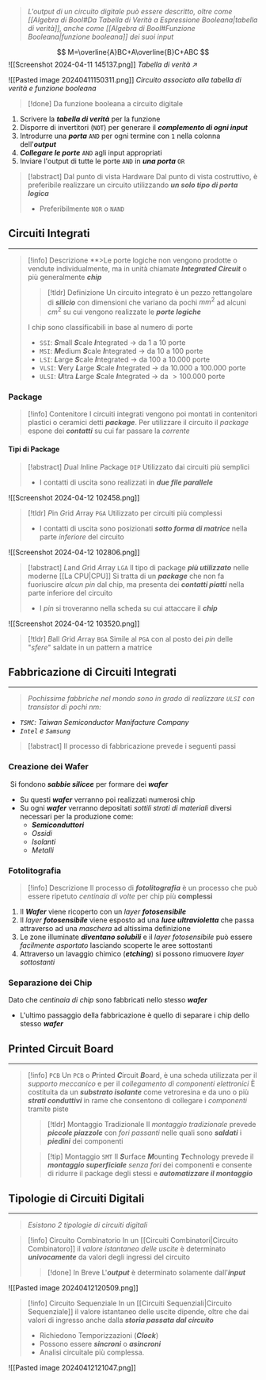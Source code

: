 >*L'output di un circuito digitale può essere descritto, oltre come [[Algebra di Bool#Da Tabella di Verità a Espressione Booleana|tabella di verità]], anche come [[Algebra di Bool#Funzione Booleana|funzione booleana]] dei suoi input*

$$
M=\overline{A}BC+A\overline{B}C+ABC
$$
![[Screenshot 2024-04-11 145137.png]]
*Tabella di verità $\nearrow$*

![[Pasted image 20240411150311.png]]
*Circuito associato alla tabella di verità e funzione booleana*

>[!done] Da funzione booleana a circuito digitale

1. Scrivere la ***tabella di verità*** per la funzione
2. Disporre di invertitori (`NOT`) per generare il ***complemento di ogni input***
3. Introdurre una ***porta*** `AND` per ogni termine con `1` nella colonna dell'***output***
4. ***Collegare le porte*** `AND` agli input appropriati
5. Inviare l'output di tutte le porte `AND` in ***una porta*** `OR`

>[!abstract] Dal punto di vista Hardware
>Dal punto di vista costruttivo, è preferibile realizzare un circuito utilizzando ***un solo tipo di porta logica***
>- Preferibilmente `NOR` o `NAND`

## Circuiti Integrati
---
>[!info] Descrizione
**>Le porte logiche non vengono prodotte o vendute individualmente, ma in unità chiamate ***Integrated Circuit*** o più generalmente ***chip***
>>[!tldr] Definizione
>>Un circuito integrato è un pezzo rettangolare di ***silicio*** con dimensioni che variano da pochi $mm^2$ ad alcuni $cm^2$ su cui vengono realizzate le ***porte logiche***
>
>I chip sono classificabili in base al numero di porte
>- `SSI`: ***S***mall ***S***cale ***I***ntegrated $\to$ da $1$ a $10$ porte
>- `MSI`: ***M***edium ***S***cale ***I***ntegrated $\to$ da $10$ a $100$ porte
>- `LSI`: ***L***arge ***S***cale ***I***ntegrated $\to$ da $100$ a $10.000$ porte
>- `VLSI`: **V**ery ***L***arge ***S***cale ***I***ntegrated $\to$ da $10.000$ a $100.000$ porte
>- `ULSI`: ***U***ltra ***L***arge ***S***cale ***I***ntegrated $\to$ da $>100.000$ porte

### Package
>[!info] Contenitore
>I circuiti integrati vengono poi montati in contenitori plastici o ceramici detti ***package***. 
>Per utilizzare il circuito il *package* espone dei ***contatti*** su cui far passare la *corrente*

#### Tipi di Package
>[!abstract] *D*ual *I*nline *P*ackage
>`DIP`
>Utilizzato dai circuiti più semplici
>- I contatti di uscita sono realizzati in ***due file parallele***

![[Screenshot 2024-04-12 102458.png]]

>[!tldr] *P*in *G*rid *A*rray
>`PGA`
>Utilizzato per circuiti più complessi
>- I contatti di uscita sono posizionati ***sotto forma di matrice*** nella parte *inferiore* del circuito

![[Screenshot 2024-04-12 102806.png]]

>[!abstract] *L*and *G*rid *A*rray
>`LGA`
>Il tipo di package ***più utilizzato*** nelle moderne [[La CPU|CPU]]
>Si tratta di un ***package*** che non fa fuoriuscire *alcun pin* dal chip, ma presenta dei ***contatti piatti*** nella parte inferiore del circuito
>- I *pin* si troveranno nella scheda su cui attaccare il ***chip***

![[Screenshot 2024-04-12 103520.png]]

>[!tldr] *B*all *G*rid *A*rray
>`BGA`
>Simile al `PGA` con al posto dei *pin* delle "*sfere*" saldate in un pattern a matrice


## Fabbricazione di Circuiti Integrati
---
>*Pochissime fabbriche nel mondo sono in grado di realizzare `ULSI` con transistor di pochi $nm$:*
- *`TSMC`: Taiwan Semiconductor Manifacture Company*
- *`Intel` e `Samsung`* 

>[!abstract] Il processo di fabbricazione prevede i seguenti passi

### Creazione dei Wafer
 ‎ 
Si fondono ***sabbie silicee*** per formare dei ***wafer***
- Su questi ***wafer*** verranno poi realizzati numerosi chip
- Su ogni ***wafer*** verranno depositati *sottili strati di materiali* diversi necessari per la produzione come:
	- ***Semiconduttori***
	- *Ossidi*
	- *Isolanti*
	-  *Metalli*

### Fotolitografia
>[!info] Descrizione
>Il processo di ***fotolitografia*** è un processo che può essere ripetuto *centinaia di volte* per chip più **complessi**

1. Il ***Wafer*** viene ricoperto con un *layer* ***fotosensibile***
2. Il *layer* ***fotosensibile*** viene esposto ad una ***luce ultravioletta*** che passa attraverso ad una *maschera* ad altissima definizione
3. Le zone illuminate ***diventano solubili*** e il *layer fotosensibile* può essere *facilmente asportato* lasciando scoperte le aree sottostanti
4. Attraverso un lavaggio chimico (***etching***) si possono rimuovere *layer sottostanti*

### Separazione dei Chip

Dato che *centinaia di chip* sono fabbricati nello stesso ***wafer***
- L'ultimo passaggio della fabbricazione è quello di separare i chip dello stesso ***wafer***

## Printed Circuit Board
---
>[!info] `PCB`
>Un `PCB` o ***P***rinted ***C***ircuit ***B***oard, è una scheda utilizzata per il *supporto meccanico* e per il *collegamento di componenti elettronici*
>È costituita da un ***substrato isolante*** come vetroresina e da uno o più ***strati conduttivi*** in rame che consentono di collegare i *componenti* tramite piste
>>[!tldr] Montaggio Tradizionale
>>Il *montaggio tradizionale* prevede ***piccole piazzole*** con *fori passanti* nelle quali sono ***saldati*** i ***piedini*** dei componenti
>
>>[!tip] Montaggio `SMT`
>>Il ***S***urface ***M***ounting ***T***echnology prevede il ***montaggio superficiale*** *senza fori* dei componenti e consente di ridurre il package degli stessi e ***automatizzare il montaggio***

## Tipologie di Circuiti Digitali
---
>*Esistono 2 tipologie di circuiti digitali*

>[!info] Circuito Combinatorio
>In un [[Circuiti Combinatori|Circuito Combinatoro]] il *valore istantaneo delle uscite* è determinato ***univocamente*** da valori degli ingressi del circuito
>>[!done] In Breve
>>L'***output*** è determinato solamente dall'***input***

![[Pasted image 20240412120509.png]]

>[!info] Circuito Sequenziale
>In un [[Circuiti Sequenziali|Circuito Sequenziale]] il valore istantaneo delle uscite dipende, oltre che dai valori di ingresso anche dalla ***storia passata dal circuito***
>- Richiedono Temporizzazioni (***Clock***)
>- Possono essere ***sincroni*** o ***asincroni***
>- Analisi circuitale più complessa.

![[Pasted image 20240412121047.png]]